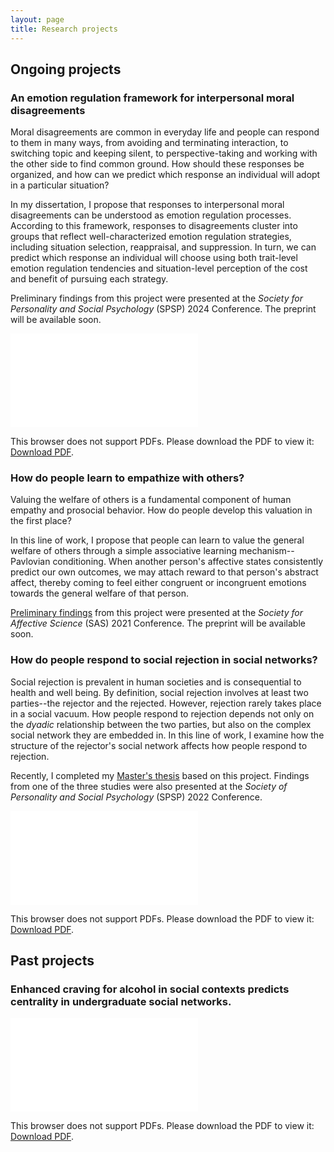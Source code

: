 ```yaml
---
layout: page
title: Research projects
---
```


## Ongoing projects

### An emotion regulation framework for interpersonal moral disagreements
Moral disagreements are common in everyday life and people can respond to them in many ways, from avoiding and terminating interaction, to switching topic and keeping silent, to perspective-taking and working with the other side to find common ground. How should these responses be organized, and how can we predict which response an individual will adopt in a particular situation?

In my dissertation, I propose that responses to interpersonal moral disagreements can be understood as emotion regulation processes. According to this framework, responses to disagreements cluster into groups that reflect well-characterized emotion regulation strategies, including situation selection, reappraisal, and suppression. In turn, we can predict which response an individual will choose using both trait-level emotion regulation tendencies and situation-level perception of the cost and benefit of pursuing each strategy.

Preliminary findings from this project were presented at the *Society for Personality and Social Psychology* (SPSP) 2024 Conference. The preprint will be available soon.

<object data="../SPSP2024_poster.pdf" type="application/pdf" width="100%" height="410px">
    <embed src="../SPSP2024_poster.pdf">
        <p>This browser does not support PDFs. Please download the PDF to view it: <a href="../SPSP2024_poster.pdf">Download PDF</a>.</p>
    </embed>
</object>

### How do people learn to empathize with others?
Valuing the welfare of others is a fundamental component of human empathy and prosocial behavior. How do people develop this valuation in the first place?

In this line of work, I propose that people can learn to value the general welfare of others through a simple associative learning mechanism--Pavlovian conditioning. When another person's affective states consistently predict our own outcomes, we may attach reward to that person's abstract affect, thereby coming to feel either congruent or incongruent emotions towards the general welfare of that person.

[Preliminary findings](https://osf.io/apfx2/) from this project were presented at the *Society for Affective Science* (SAS) 2021 Conference. The preprint will be available soon.

### How do people respond to social rejection in social networks?
Social rejection is prevalent in human societies and is consequential to health and well being. By definition, social rejection involves at least two parties--the rejector and the rejected. However, rejection rarely takes place in a social vacuum. How people respond to rejection depends not only on the *dyadic* relationship between the two parties, but also on the complex social network they are embedded in. In this line of work, I examine how the structure of the rejector's social network affects how people respond to rejection.

Recently, I completed my [Master's thesis](/Zhang_Yi_Master_Thesis_9.9.22.pdf) based on this project. Findings from one of the three studies were also presented at the *Society of Personality and Social Psychology* (SPSP) 2022 Conference. 

<object data="../SPSP2022_poster.pdf" type="application/pdf" width="100%" height="410px">
    <embed src="../SPSP2022_poster.pdf">
        <p>This browser does not support PDFs. Please download the PDF to view it: <a href="../SPSP2022_poster.pdf">Download PDF</a>.</p>
    </embed>
</object>


## Past projects

### Enhanced craving for alcohol in social contexts predicts centrality in undergraduate social networks.

<object data="../SPSP2020_poster.pdf" type="application/pdf" width="100%" height="540px">
    <embed src="../SPSP2020_poster.pdf">
        <p>This browser does not support PDFs. Please download the PDF to view it: <a href="../SPSP2020_poster.pdf">Download PDF</a>.</p>
    </embed>
</object>